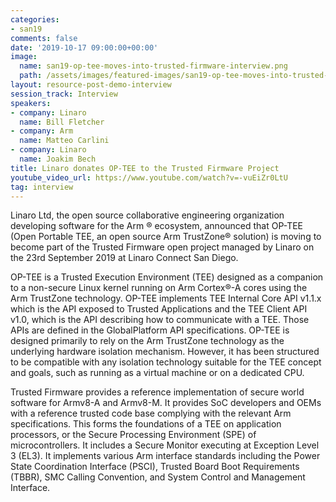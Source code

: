 ```yaml
---
categories:
- san19
comments: false
date: '2019-10-17 09:00:00+00:00'
image:
  name: san19-op-tee-moves-into-trusted-firmware-interview.png
  path: /assets/images/featured-images/san19-op-tee-moves-into-trusted-firmware-interview.png
layout: resource-post-demo-interview
session_track: Interview
speakers:
- company: Linaro
  name: Bill Fletcher
- company: Arm
  name: Matteo Carlini
- company: Linaro
  name: Joakim Bech
title: Linaro donates OP-TEE to the Trusted Firmware Project
youtube_video_url: https://www.youtube.com/watch?v=-vuEiZr0LtU
tag: interview
---
```

Linaro Ltd, the open source collaborative engineering organization developing software for the Arm ® ecosystem, announced that OP-TEE (Open Portable TEE, an open source Arm TrustZone® solution) is moving to become part of the Trusted Firmware open project managed by Linaro on the 23rd September 2019 at Linaro Connect San Diego.

OP-TEE is a Trusted Execution Environment (TEE) designed as a companion to a non-secure Linux kernel running on Arm Cortex®-A cores using the Arm TrustZone technology. OP-TEE implements TEE Internal Core API v1.1.x which is the API exposed to Trusted Applications and the TEE Client API v1.0, which is the API describing how to communicate with a TEE. Those APIs are defined in the GlobalPlatform API specifications. OP-TEE is designed primarily to rely on the Arm TrustZone technology as the underlying hardware isolation mechanism. However, it has been structured to be compatible with any isolation technology suitable for the TEE concept and goals, such as running as a virtual machine or on a dedicated CPU.

Trusted Firmware provides a reference implementation of secure world software for Armv8-A and Armv8-M. It provides SoC developers and OEMs with a reference trusted code base complying with the relevant Arm specifications. This forms the foundations of a TEE on application processors, or the Secure Processing Environment (SPE) of microcontrollers. It includes a Secure Monitor executing at Exception Level 3 (EL3). It implements various Arm interface standards including the Power State Coordination Interface (PSCI), Trusted Board Boot Requirements (TBBR), SMC Calling Convention, and System Control and Management Interface.
